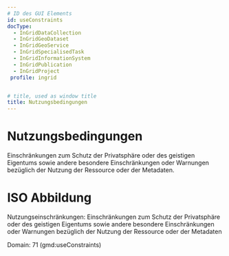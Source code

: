 ```yaml
---
# ID des GUI Elements
id: useConstraints
docType:
  - InGridDataCollection
  - InGridGeoDataset
  - InGridGeoService
  - InGridSpecialisedTask
  - InGridInformationSystem
  - InGridPublication
  - InGridProject
 profile: ingrid


# title, used as window title
title: Nutzungsbedingungen
---
```


# Nutzungsbedingungen

Einschränkungen zum Schutz der Privatsphäre oder des geistigen Eigentums sowie andere besondere Einschränkungen oder Warnungen bezüglich der Nutzung der Ressource oder der Metadaten.

# ISO Abbildung

Nutzungseinschränkungen: Einschränkungen zum Schutz der Privatsphäre oder des geistigen Eigentums sowie andere besondere Einschränkungen oder Warnungen bezüglich der Nutzung der Ressource oder der Metadaten

Domain: 71 (gmd:useConstraints)
